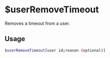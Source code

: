 # $userRemoveTimeout

Removes a timeout from a user.

## Usage

```bash
$userRemoveTimeout[user id;reason (optional)]
```

